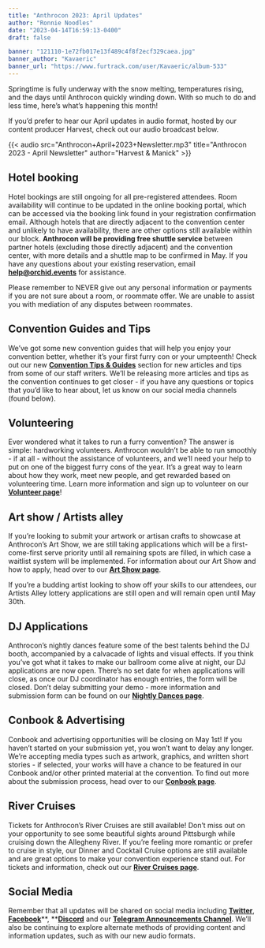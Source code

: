 ```yaml
---
title: "Anthrocon 2023: April Updates"
author: "Ronnie Noodles"
date: "2023-04-14T16:59:13-0400"
draft: false

banner: "121110-1e72fb017e13f489c4f8f2ecf329caea.jpg"
banner_author: "Kavaeric"
banner_url: "https://www.furtrack.com/user/Kavaeric/album-533"
---
```


Springtime is fully underway with the snow melting, temperatures rising, and the days until Anthrocon quickly winding down. With so much to do and less time, here’s what’s happening this month!

If you’d prefer to hear our April updates in audio format, hosted by our content producer Harvest, check out our audio broadcast below.

{{< audio src="Anthrocon+April+2023+Newsletter.mp3" title="Anthrocon 2023 - April Newsletter" author="Harvest & Manick" >}}

## Hotel booking

Hotel bookings are still ongoing for all pre-registered attendees. Room availability will continue to be updated in the online booking portal, which can be accessed via the booking link found in your registration confirmation email. Although hotels that are directly adjacent to the convention center and unlikely to have availability, there are other options still available within our block. **Anthrocon will be providing free shuttle service** between partner hotels (excluding those directly adjacent) and the convention center, with more details and a shuttle map to be confirmed in May. If you have any questions about your existing reservation, email [**help@orchid.events**](mailto:help@orchid.events) for assistance.

Please remember to NEVER give out any personal information or payments if you are not sure about a room, or roommate offer. We are unable to assist you with mediation of any disputes between roommates.

## Convention Guides and Tips

We’ve got some new convention guides that will help you enjoy your convention better, whether it’s your first furry con or your umpteenth! Check out our new [**Convention Tips & Guides**](/tips-and-guides) section for new articles and tips from some of our staff writers. We’ll be releasing more articles and tips as the convention continues to get closer - if you have any questions or topics that you’d like to hear about, let us know on our social media channels (found below).

## Volunteering

Ever wondered what it takes to run a furry convention? The answer is simple: hardworking volunteers. Anthrocon wouldn’t be able to run smoothly - if at all - without the assistance of volunteers, and we’ll need your help to put on one of the biggest furry cons of the year. It’s a great way to learn about how they work, meet new people, and get rewarded based on volunteering time. Learn more information and sign up to volunteer on our [**Volunteer page**](/volunteer)!

## Art show / Artists alley

If you’re looking to submit your artwork or artisan crafts to showcase at Anthrocon’s Art Show, we are still taking applications which will be a first-come-first serve priority until all remaining spots are filled, in which case a waitlist system will be implemented. For information about our Art Show and how to apply, head over to our [**Art Show page**](/artshow).

If you’re a budding artist looking to show off your skills to our attendees, our Artists Alley lottery applications are still open and will remain open until May 30th.

## DJ Applications

Anthrocon’s nightly dances feature some of the best talents behind the DJ booth, accompanied by a calvacade of lights and visual effects. If you think you’ve got what it takes to make our ballroom come alive at night, our DJ applications are now open. There’s no set date for when applications will close, as once our DJ coordinator has enough entries, the form will be closed. Don’t delay submitting your demo - more information and submission form can be found on our [**Nightly Dances page**](/nightly-dances).

## Conbook & Advertising

Conbook and advertising opportunities will be closing on May 1st! If you haven’t started on your submission yet, you won’t want to delay any longer. We’re accepting media types such as artwork, graphics, and written short stories - if selected, your works will have a chance to be featured in our Conbook and/or other printed material at the convention. To find out more about the submission process, head over to our [**Conbook page**](/conbook-submissions).

## River Cruises

Tickets for Anthrocon’s River Cruises are still available! Don’t miss out on your opportunity to see some beautiful sights around Pittsburgh while cruising down the Allegheny River. If you’re feeling more romantic or prefer to cruise in style, our Dinner and Cocktail Cruise options are still available and are great options to make your convention experience stand out. For tickets and information, check out our [**River Cruises page**](/anthrocon-river-cruises).

## Social Media

Remember that all updates will be shared on social media including [**Twitter**](https://twitter.com/anthrocon), [**Facebook**](https://www.facebook.com/Anthrocon)**, **[**Discord**](https://discord.gg/anthrocon) and our [**Telegram Announcements Channel**](https://t.me/Anthrocon). We’ll also be continuing to explore alternate methods of providing content and information updates, such as with our new audio formats.

